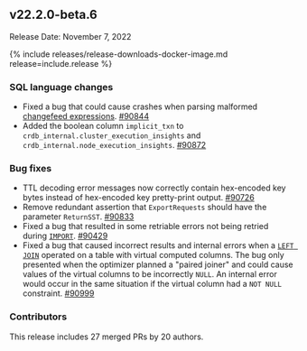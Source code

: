 ## v22.2.0-beta.6

Release Date: November 7, 2022

{% include releases/release-downloads-docker-image.md release=include.release %}

<h3 id="v22-2-0-beta-6-sql-language-changes">SQL language changes</h3>

- Fixed a bug that could cause crashes when parsing malformed [changefeed expressions](../v22.2/cdc-transformations.html). [#90844][#90844]
- Added the boolean column `implicit_txn` to `crdb_internal.cluster_execution_insights` and `crdb_internal.node_execution_insights`. [#90872][#90872]

<h3 id="v22-2-0-beta-6-bug-fixes">Bug fixes</h3>

- TTL decoding error messages now correctly contain hex-encoded key bytes instead of hex-encoded key pretty-print output. [#90726][#90726]
- Remove redundant assertion that `ExportRequests` should have the parameter `ReturnSST`. [#90833][#90833]
- Fixed a bug that resulted in some retriable errors not being retried during [`IMPORT`](../v22.2/import.html). [#90429][#90429]
- Fixed a bug that caused incorrect results and internal errors when a [`LEFT JOIN`](../v22.2/joins.html) operated on a table with virtual computed columns. The bug only presented when the optimizer planned a "paired joiner" and could cause values of the virtual columns to be incorrectly `NULL`. An internal error would occur in the same situation if the virtual column had a `NOT NULL` constraint. [#90999][#90999]

<h3 id="v22-2-0-beta-6-contributors">Contributors</h3>

This release includes 27 merged PRs by 20 authors.

[#90429]: https://github.com/cockroachdb/cockroach/pull/90429
[#90726]: https://github.com/cockroachdb/cockroach/pull/90726
[#90833]: https://github.com/cockroachdb/cockroach/pull/90833
[#90844]: https://github.com/cockroachdb/cockroach/pull/90844
[#90872]: https://github.com/cockroachdb/cockroach/pull/90872
[#90999]: https://github.com/cockroachdb/cockroach/pull/90999